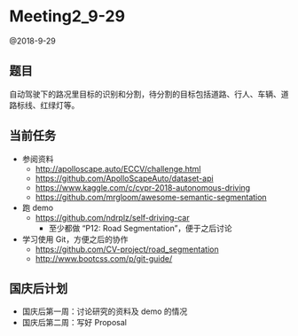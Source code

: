 # Meeting2_9-29

@2018-9-29

## 题目

自动驾驶下的路况里目标的识别和分割，待分割的目标包括道路、行人、车辆、道路标线、红绿灯等。

## 当前任务

* 参阅资料
    * http://apolloscape.auto/ECCV/challenge.html
    * https://github.com/ApolloScapeAuto/dataset-api
    * https://www.kaggle.com/c/cvpr-2018-autonomous-driving
    * https://github.com/mrgloom/awesome-semantic-segmentation
* 跑 demo
    * https://github.com/ndrplz/self-driving-car
        * 至少都做 “P12: Road Segmentation”，便于之后讨论
* 学习使用 Git，方便之后的协作
    * https://github.com/CV-project/road_segmentation
    * http://www.bootcss.com/p/git-guide/


## 国庆后计划

* 国庆后第一周：讨论研究的资料及 demo 的情况
* 国庆后第二周：写好 Proposal
